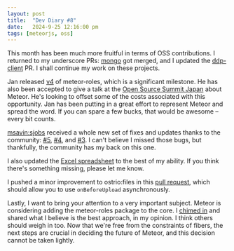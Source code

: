 ```yaml
---
layout: post
title:  "Dev Diary #8"
date:   2024-9-25 12:16:00 pm
tags: [meteorjs, oss]
---
```


This month has been much more fruitful in terms of OSS contributions. I returned to my underscore PRs: [mongo](https://github.com/meteor/meteor/pull/13312) got merged, and I updated the [ddp-client](https://github.com/meteor/meteor/pull/12261) PR. I shall continue my work on these projects.

Jan released [v4](https://github.com/Meteor-Community-Packages/meteor-roles/pull/379) of meteor-roles, which is a significant milestone. He has also been accepted to give a talk at the [Open Source Summit Japan](https://events.linuxfoundation.org/open-source-summit-japan/) about Meteor. He's looking to offset some of the costs associated with this opportunity. Jan has been putting in a great effort to represent Meteor and spread the word. If you can spare a few bucks, that would be awesome – every bit counts.

[msavin:sjobs](https://github.com/msavin/SteveJobs/pull/112) received a whole new set of fixes and updates thanks to the community: [#5](https://github.com/harryadel/SteveJobs/pull/5), [#4](https://github.com/harryadel/SteveJobs/pull/4), and [#3](https://github.com/harryadel/SteveJobs/pull/3). I can't believe I missed those bugs, but thankfully, the community has my back on this one.

I also updated the [Excel spreadsheet](https://forums.meteor.com/t/looking-for-help-migrating-packages-to-meteor-3-0/60985/87) to the best of my ability. If you think there's something missing, please let me know.

I pushed a minor improvement to ostrio:files in this [pull request](https://github.com/bratelefant/Meteor-Files/pull/2), which should allow you to use `onBeforeUpload` asynchronously.

Lastly, I want to bring your attention to a very important subject. Meteor is considering adding the meteor-roles package to the core. I [chimed in](https://github.com/meteor/meteor/discussions/13357#discussioncomment-10679522) and shared what I believe is the best approach, in my opinion. I think others should weigh in too. Now that we're free from the constraints of fibers, the next steps are crucial in deciding the future of Meteor, and this decision cannot be taken lightly.